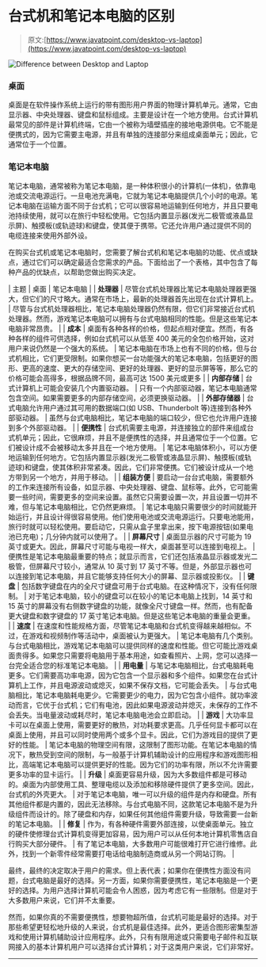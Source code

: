 # 台式机和笔记本电脑的区别

> 原文:[https://www.javatpoint.com/desktop-vs-laptop](https://www.javatpoint.com/desktop-vs-laptop)

![Difference between Desktop and Laptop](../Images/e476b3df0ec865a636062da4c756fd21.png)

### 桌面

桌面是在软件操作系统上运行的带有图形用户界面的物理计算机单元。通常，它由显示器、中央处理器、键盘和鼠标组成。主要是设计在一个地方使用。台式计算机最常见的部件是计算机终端，它由一个被称为墙壁插座的接地电源供电。它不能是便携式的，因为它需要主电源，并且有单独的连接部分来组成桌面单元；因此，它通常位于一个位置。

### 笔记本电脑

笔记本电脑，通常被称为笔记本电脑，是一种体积很小的计算机(一体机)，依靠电池或交流电源运行。一旦电池充满电，它就为笔记本电脑提供几个小时的电源。笔记本电脑在运输方面不同于台式机；它可以很容易地运输到任何地方，并且只要电池持续使用，就可以在旅行中轻松使用。它包括内置显示器(发光二极管或液晶显示屏)、触摸板(或轨迹球)和键盘，使其便于携带。它还允许用户通过提供不同的电缆连接来使用外部外设。

在购买台式机或笔记本电脑时，您需要了解台式机和笔记本电脑的功能、优点或缺点，通过它们可以确定最适合您需求的产品。下面给出了一个表格，其中包含了每种产品的优缺点，以帮助您做出购买决定。

| 主题 | 桌面 | 笔记本电脑 |
| **处理器** | 尽管台式机处理器比笔记本电脑处理器更强大，但它们的尺寸略大。通常在市场上，最新的处理器首先出现在台式计算机上。 | 尽管与台式机处理器相比，笔记本电脑处理器仍然有限，但它们非常接近台式机处理器。然而，游戏笔记本电脑可以拥有与台式电脑相同的性能。但是这些笔记本电脑非常昂贵。 |
| **成本** | 桌面有各种各样的价格，但起点相对便宜。然而，有各种各样的组件可供选择，例如台式机可以从低至 400 美元的全包价格开始，这对用户来说仍然是一个强大的系统。 | 笔记本电脑在市场上也有不同的价格，但与台式机相比，它们更受限制。如果你想买一台功能强大的笔记本电脑，包括更好的图形、更高的速度、更大的存储空间、更好的处理器、更好的显示屏等等，那么它的价格可能会高得多，根据品牌不同，最高可达 1500 美元或更多 |
| **内部存储** | 台式计算机上可能会安装几个内置驱动器。 | 只有一个内部驱动器，笔记本电脑通常包含空间。如果需要更多的内部存储空间，必须更换驱动器。 |
| **外部存储器** | 台式电脑允许用户通过其可用的数据端口(如 USB、Thunderbolt 等)连接到各种外部驱动器。 | 虽然与台式电脑相比，笔记本电脑的端口较少，但它也允许用户连接到多个外部驱动器。 |
| **便携性** | 台式机需要主电源，并连接独立的部件来组成台式机单元；因此，它很麻烦，并且不是便携性的选择，并且通常位于一个位置。它们被设计成不会被移动太多并且在一个地方使用。 | 笔记本电脑体积小，可以方便地运输到任何地方。它包括内置显示器(发光二极管或液晶显示屏)、触摸板(或轨迹球)和键盘，使其体积非常紧凑。因此，它们非常便携。它们被设计成从一个地方带到另一个地方，并用于移动。 |
| **组装方便** | 要启动一台台式电脑，需要额外的工作来连接所有设备，如显示器、中央处理器、键盘、鼠标等。此外，它可能需要一些时间，需要更多的空间来设置。虽然它只需要设置一次，并且设置一切并不难，但与笔记本电脑相比，它仍然更麻烦。 | 笔记本电脑只需要很少的时间就能开始运行，并且设计得很容易使用。他们使用电池或交流电源运行。只要电池能用，旅行时就可以轻松使用。要启动它，只需从盒子里拿出来，按下电源按钮(如果电池已充电)；几分钟内就可以使用了。 |
| **屏幕尺寸** | 桌面显示器的尺寸可能为 19 英寸或更大。因此，屏幕尺寸可能与电视一样大，桌面甚至可以连接到电视上。 | 便携性是笔记本电脑最重要的特点；就显示而言，它们还包括液晶显示器或发光二极管，但屏幕尺寸较小，通常从 10 英寸到 17 英寸不等。但是，外部显示器也可以连接到笔记本电脑，并且它能够支持任何大小的屏幕、显示器或投影仪。 |
| **键盘** | 包括数字键盘在内的全尺寸键盘可用于台式电脑。在这种情况下，没有任何限制。 | 对于笔记本电脑，较小的键盘可以在较小的笔记本电脑上找到，14 英寸和 15 英寸的屏幕没有右侧数字键盘的功能，就像全尺寸键盘一样。然而，也有配备更大键盘和数字键盘的 17 英寸笔记本电脑。但是这些笔记本电脑的重量会更重。 |
| **速度** | 在速度和性能规格方面，尽管笔记本电脑和台式机变得越来越相似。不过，在游戏和视频制作等活动中，桌面被认为更强大。 | 笔记本电脑有几个类别。与台式电脑相比，游戏笔记本电脑可以提供同样的速度和性能。但它可能比游戏桌面贵得多。如果您只需要将电脑用于基本用途，如查看照片、上网，您可以选择一台完全适合您的标准笔记本电脑。 |
| **用电量** | 与笔记本电脑相比，台式电脑耗电更多。它们需要高功率电源，因为它包含一个显示器和多个组件。如果您在台式计算机上工作，并且电源波动或熄灭，如果不保存文档，它可能会丢失。 | 与台式电脑相比，笔记本电脑耗电更少。它需要更少的电力，因为它包含小组件。就功率波动而言，它优于台式机；它们有电池，因此如果电源波动并熄灭，未保存的工作不会丢失。当电量波动或耗尽时，笔记本电脑电池会立即启动。 |
| **游戏** | 大功率显卡可以在桌面上使用，需要更好的散热，对功耗要求更高。几乎任何显卡都可以在桌面上使用，并且可以同时使用两个或多个显卡。因此，它们为游戏目的提供了更好的性能。 | 笔记本电脑的物理空间有限，这限制了图形功能。在笔记本电脑的情况下，散热受到空间的限制，与一般基于计算机辅助设计的应用程序和游戏图形相比，高端笔记本电脑可以提供更好的性能。因为它们的功率有限，所以不允许需要更多功率的显卡运行。 |
| **升级** | 桌面更容易升级，因为大多数组件都是可移动的。桌面为内部使用工具、整理电缆以及添加和移除硬件提供了更多空间。因此，台式机的外壳更大。 | 对于笔记本电脑，唯一可以升级的组件是内存和硬盘。所有其他组件都是内置的，因此无法移除。与台式电脑不同，这款笔记本电脑不是为升级组件而设计的。除了硬盘和内存，如果任何其他组件需要升级，导致需要一台新的笔记本电脑。 |
| **修复** | 作为，有各种硬件需要外部连接，以使桌面单元。独立的硬件使修理台式计算机变得更加容易，因为用户可以从任何本地计算机零售店自行购买大部分硬件。 | 有了笔记本电脑，大多数用户可能很难打开它进行维修。此外，找到一个新零件经常需要打电话给电脑制造商或从另一个网站订购。 |

最终，最终的决定取决于用户的需求。但上表代表；如果你在便携性方面没有问题，台式电脑是最好的选择。另一方面，如果你需要便携性，笔记本电脑是一个更好的选择。为用户选择计算机可能会令人困惑，因为考虑它有一些限制。但是对于大多数用户来说，它们并不太重要。

然而，如果你真的不需要便携性，想要物超所值，台式机可能是最好的选择。对于那些希望更轻松地升级的人来说，台式机是最佳选择。此外，更适合图形密集型游戏和使用计算机辅助设计应用程序。此外，只有有限用途或只需要电子邮件和互联网接入的基本计算机用户可以选择台式计算机；对于这类用户来说，它们非常好。

* * *